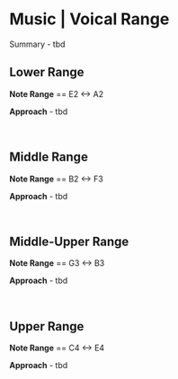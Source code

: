 # Music | Voical Range

Summary - tbd


## Lower Range
**Note Range** == E2 <-> A2 

**Approach** - tbd

<br>

## Middle Range

**Note Range** == B2 <-> F3

**Approach** - tbd

<br>

## Middle-Upper Range

**Note Range** == G3 <-> B3 

**Approach** - tbd

<br>

## Upper Range

**Note Range** == C4 <-> E4 

**Approach** - tbd

